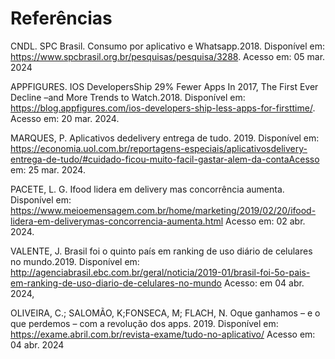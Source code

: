 # Referências

CNDL. SPC Brasil. Consumo por aplicativo e Whatsapp.2018. Disponível em: https://www.spcbrasil.org.br/pesquisas/pesquisa/3288. Acesso em: 05 mar. 2024


APPFIGURES. IOS DevelopersShip 29% Fewer Apps In 2017, The First Ever Decline –and More Trends to Watch.2018. Disponível em: https://blog.appfigures.com/ios-developers-ship-less-apps-for-firsttime/. Acesso em: 20 mar. 2024.


MARQUES, P. Aplicativos dedelivery entrega de tudo. 2019. Disponível em: https://economia.uol.com.br/reportagens-especiais/aplicativosdelivery-entrega-de-tudo/#cuidado-ficou-muito-facil-gastar-alem-da-contaAcesso
em: 25 mar. 2024.

PACETE, L. G. Ifood lidera em delivery mas concorrência aumenta. Disponível em: https://www.meioemensagem.com.br/home/marketing/2019/02/20/ifood-lidera-em-deliverymas-concorrencia-aumenta.html  Acesso em: 02 abr. 2024.

VALENTE, J. Brasil foi o quinto país em ranking de uso diário de celulares no mundo.2019. Disponível em: http://agenciabrasil.ebc.com.br/geral/noticia/2019-01/brasil-foi-5o-pais-em-ranking-de-uso-diario-de-celulares-no-mundo Acesso: em 04 abr. 2024,


OLIVEIRA, C.; SALOMÃO, K;FONSECA, M; FLACH, N. Oque ganhamos – e o que perdemos – com a revolução dos apps. 2019. Disponível em: https://exame.abril.com.br/revista-exame/tudo-no-aplicativo/ Acesso em: 04 abr. 2024
